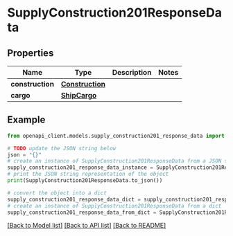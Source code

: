 # SupplyConstruction201ResponseData


## Properties

Name | Type | Description | Notes
------------ | ------------- | ------------- | -------------
**construction** | [**Construction**](Construction.md) |  | 
**cargo** | [**ShipCargo**](ShipCargo.md) |  | 

## Example

```python
from openapi_client.models.supply_construction201_response_data import SupplyConstruction201ResponseData

# TODO update the JSON string below
json = "{}"
# create an instance of SupplyConstruction201ResponseData from a JSON string
supply_construction201_response_data_instance = SupplyConstruction201ResponseData.from_json(json)
# print the JSON string representation of the object
print(SupplyConstruction201ResponseData.to_json())

# convert the object into a dict
supply_construction201_response_data_dict = supply_construction201_response_data_instance.to_dict()
# create an instance of SupplyConstruction201ResponseData from a dict
supply_construction201_response_data_from_dict = SupplyConstruction201ResponseData.from_dict(supply_construction201_response_data_dict)
```
[[Back to Model list]](../README.md#documentation-for-models) [[Back to API list]](../README.md#documentation-for-api-endpoints) [[Back to README]](../README.md)


